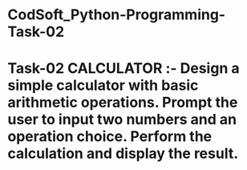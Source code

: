 # CodSoft_Python-Programming-Task-02

# Task-02 CALCULATOR :- Design a simple calculator with basic arithmetic operations. Prompt the user to input two numbers and an operation choice. Perform the calculation and display the result.


